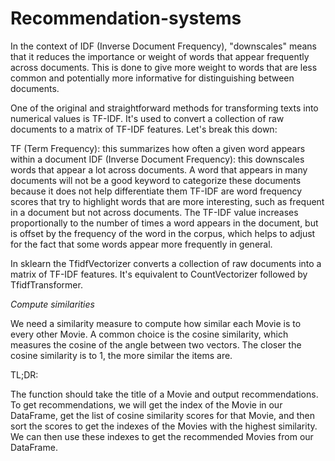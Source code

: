 # Recommendation-systems

In the context of IDF (Inverse Document Frequency), "downscales" means that it reduces the importance or weight of words that appear frequently across documents. This is done to give more weight to words that are less common and potentially more informative for distinguishing between documents.

One of the original and straightforward methods for transforming texts into numerical values is TF-IDF. It's used to convert a collection of raw documents to a matrix of TF-IDF features. Let's break this down:

TF (Term Frequency): this summarizes how often a given word appears within a document
IDF (Inverse Document Frequency): this downscales words that appear a lot across documents. A word that appears in many documents will not be a good keyword to categorize these documents because it does not help differentiate them
TF-IDF are word frequency scores that try to highlight words that are more interesting, such as frequent in a document but not across documents. The TF-IDF value increases proportionally to the number of times a word appears in the document, but is offset by the frequency of the word in the corpus, which helps to adjust for the fact that some words appear more frequently in general.

In sklearn the TfidfVectorizer converts a collection of raw documents into a matrix of TF-IDF features. It's equivalent to CountVectorizer followed by TfidfTransformer.

*Compute similarities*

We need a similarity measure to compute how similar each Movie is to every other Movie. A common choice is the cosine similarity, which measures the cosine of the angle between two vectors. The closer the cosine similarity is to 1, the more similar the items are.

TL;DR:

The function should take the title of a Movie and output recommendations. To get recommendations, we will get the index of the Movie in our DataFrame, get the list of cosine similarity scores for that Movie, and then sort the scores to get the indexes of the Movies with the highest similarity. We can then use these indexes to get the recommended Movies from our DataFrame.
